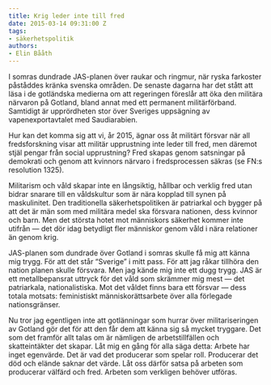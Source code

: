 ```yaml
---
title: Krig leder inte till fred
date: 2015-03-14 09:31:00 Z
tags:
- säkerhetspolitik
authors:
- Elin Bååth
---
```


I somras dundrade JAS-planen över raukar och ringmur, när ryska farkoster påståddes kränka svenska områden. De senaste dagarna har det stått att läsa i de gotländska medierna om att regeringen föreslår att öka den militära närvaron på Gotland, bland annat med ett permanent militärförband. Samtidigt är upprördheten stor över Sveriges uppsägning av vapenexportavtalet med Saudiarabien.

Hur kan det komma sig att vi, år 2015, ägnar oss åt militärt försvar när all fredsforskning visar att militär upprustning inte leder till fred, men däremot stjäl pengar från social upprustning? Fred skapas genom satsningar på demokrati och genom att kvinnors närvaro i fredsprocessen säkras (se FN:s resolution 1325).

Militarism och våld skapar inte en långsiktig, hållbar och verklig fred utan bidrar snarare till en våldskultur som är nära kopplad till synen på maskulinitet. Den traditionella säkerhetspolitiken är patriarkal och bygger på att det är män som med militära medel ska försvara nationen, dess kvinnor och barn. Men det största hotet mot människors säkerhet kommer inte utifrån — det dör idag betydligt fler människor genom våld i nära relationer än genom krig.

JAS-planen som dundrade över Gotland i somras skulle få mig att känna mig trygg. För att det står “Sverige” i mitt pass. För att jag råkar tillhöra den nation planen skulle försvara. Men jag kände mig inte ett dugg trygg. JAS är ett metallbepansrat uttryck för det våld som skrämmer mig mest — det patriarkala, nationalistiska. Mot det våldet finns bara ett försvar — dess totala motsats: feministiskt människorättsarbete över alla förlegade nationsgränser.

Nu tror jag egentligen inte att gotlänningar som hurrar över militariseringen av Gotland gör det för att den får dem att känna sig så mycket tryggare. Det som det framför allt talas om är nämligen de arbetstillfällen och skatteintäkter det skapar. Låt mig en gång för alla säga detta: Arbete har inget egenvärde. Det är vad det producerar som spelar roll. Producerar det död och elände saknar det värde. Låt oss därför satsa på arbeten som producerar välfärd och fred. Arbeten som verkligen behöver utföras.